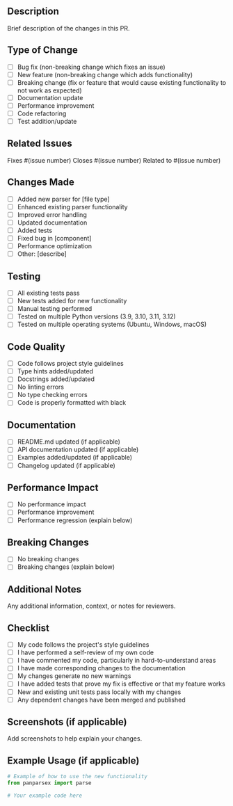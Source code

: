 ## Description
Brief description of the changes in this PR.

## Type of Change
- [ ] Bug fix (non-breaking change which fixes an issue)
- [ ] New feature (non-breaking change which adds functionality)
- [ ] Breaking change (fix or feature that would cause existing functionality to not work as expected)
- [ ] Documentation update
- [ ] Performance improvement
- [ ] Code refactoring
- [ ] Test addition/update

## Related Issues
Fixes #(issue number)
Closes #(issue number)
Related to #(issue number)

## Changes Made
- [ ] Added new parser for [file type]
- [ ] Enhanced existing parser functionality
- [ ] Improved error handling
- [ ] Updated documentation
- [ ] Added tests
- [ ] Fixed bug in [component]
- [ ] Performance optimization
- [ ] Other: [describe]

## Testing
- [ ] All existing tests pass
- [ ] New tests added for new functionality
- [ ] Manual testing performed
- [ ] Tested on multiple Python versions (3.9, 3.10, 3.11, 3.12)
- [ ] Tested on multiple operating systems (Ubuntu, Windows, macOS)

## Code Quality
- [ ] Code follows project style guidelines
- [ ] Type hints added/updated
- [ ] Docstrings added/updated
- [ ] No linting errors
- [ ] No type checking errors
- [ ] Code is properly formatted with black

## Documentation
- [ ] README.md updated (if applicable)
- [ ] API documentation updated (if applicable)
- [ ] Examples added/updated (if applicable)
- [ ] Changelog updated (if applicable)

## Performance Impact
- [ ] No performance impact
- [ ] Performance improvement
- [ ] Performance regression (explain below)

## Breaking Changes
- [ ] No breaking changes
- [ ] Breaking changes (explain below)

## Additional Notes
Any additional information, context, or notes for reviewers.

## Checklist
- [ ] My code follows the project's style guidelines
- [ ] I have performed a self-review of my own code
- [ ] I have commented my code, particularly in hard-to-understand areas
- [ ] I have made corresponding changes to the documentation
- [ ] My changes generate no new warnings
- [ ] I have added tests that prove my fix is effective or that my feature works
- [ ] New and existing unit tests pass locally with my changes
- [ ] Any dependent changes have been merged and published

## Screenshots (if applicable)
Add screenshots to help explain your changes.

## Example Usage (if applicable)
```python
# Example of how to use the new functionality
from panparsex import parse

# Your example code here
```
